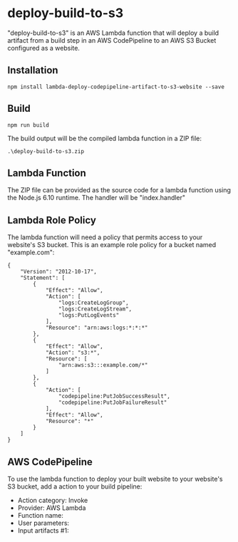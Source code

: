 deploy-build-to-s3
==================

"deploy-build-to-s3" is an AWS Lambda function that will deploy a build artifact from a build step in an AWS CodePipeline to an AWS S3 Bucket configured as a website.

Installation
------------

    npm install lambda-deploy-codepipeline-artifact-to-s3-website --save

Build
-----

    npm run build

The build output will be the compiled lambda function in a ZIP file:

    .\deploy-build-to-s3.zip

Lambda Function
---------------

The ZIP file can be provided as the source code for a lambda function using the Node.js 6.10 runtime. The handler will be "index.handler"

Lambda Role Policy
------------------

The lambda function will need a policy that permits access to your website's S3 bucket. This is an example role policy for a bucket named "example.com":

```
{
    "Version": "2012-10-17",
    "Statement": [
        {
            "Effect": "Allow",
            "Action": [
                "logs:CreateLogGroup",
                "logs:CreateLogStream",
                "logs:PutLogEvents"
            ],
            "Resource": "arn:aws:logs:*:*:*"
        },
        {
            "Effect": "Allow",
            "Action": "s3:*",
            "Resource": [
                "arn:aws:s3:::example.com/*"
            ]
        },
        {
            "Action": [
                "codepipeline:PutJobSuccessResult",
                "codepipeline:PutJobFailureResult"
            ],
            "Effect": "Allow",
            "Resource": "*"
        }
    ]
}
```

AWS CodePipeline
----------------

To use the lambda function to deploy your built website to your website's S3 bucket, add a action to your build pipeline:
* Action category: Invoke
* Provider: AWS Lambda
* Function name: <Name of your Lambda Function>
* User parameters: <Name of your S3 bucket>
* Input artifacts #1: <output artifact from your build step>
